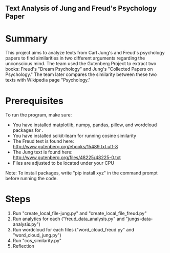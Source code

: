 ## Text Analysis of Jung and Freud's Psychology Paper

# Summary
This project aims to analyze texts from Carl Jung's and Freud's psychology papers to find similarities in two different arguments regarding the unconscious mind. 
The team used the Gutenberg Project to extract two books: Freud's "Dream Psychology" and Jung's "Collected Papers on Psychology."
The team later compares the similarity between these two texts with Wikipedia page "Psychology."

# Prerequisites
To run the program, make sure:
* You have installed matplotlib, numpy, pandas, pillow, and wordcloud packages for .
* You have installed scikit-learn for running cosine similarity
* The Freud text is found here: http://www.gutenberg.org/ebooks/15489.txt.utf-8
* The Jung text is found here: http://www.gutenberg.org/files/48225/48225-0.txt
* Files are adjusted to be located under your CPU

Note: To install packages, write "pip install xyz" in the command prompt before running the code. 

# Steps
1. Run "create_local_file-jung.py" and "create_local_file_freud.py" 
2. Run analytics for each ("freud_data_analysis.py" and "jungs-data-analysis.py")
3. Run wordcloud for each files ("word_cloud_freud.py" and "word_cloud_jung.py")
4. Run "cos_similarity.py"
5. Reflection
